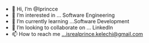- 👋 Hi, I’m @Iprincce
- 👀 I’m interested in ... Software Engineering 
- 🌱 I’m currently learning ...Software Development 
- 💞️ I’m looking to collaborate on ... LinkedIn 
- 📫 How to reach me ...isrealprince.kelechi@gmail.com 

<!---
Iprincce/Iprincce is a ✨ special ✨ repository because its `README.md` (this file) appears on your GitHub profile.
You can click the Preview link to take a look at your changes.
--->
